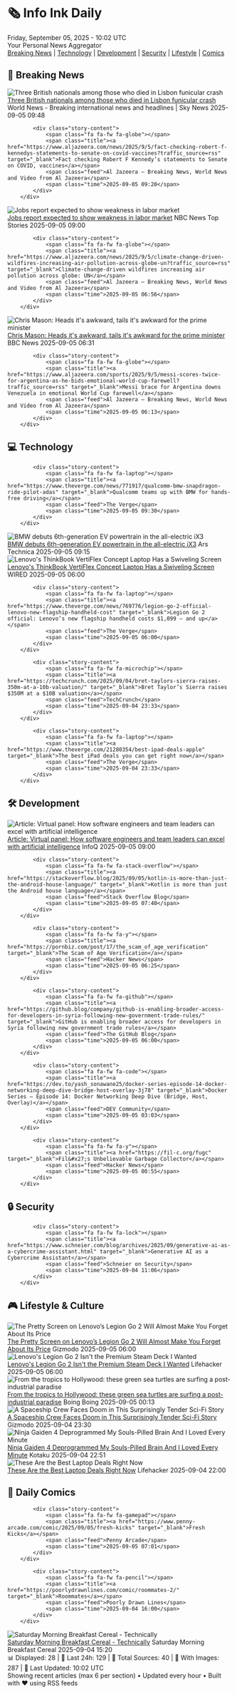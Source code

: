 <!-- Processing 54 RSS feeds at 2025-09-05 10:01:53 UTC -->
<!-- Processing: Saturday Morning Breakfast Cereal -->
<!-- Processing: Penny Arcade -->
<!-- Processing: Poorly Drawn Lines -->
<!-- Processing: Garfield -->
<!-- Processing: Dilbert -->
<!-- Processing: Cyanide & Happiness -->
<!-- Processing: Questionable Content -->
<!-- Processing: Girl Genius -->
<!-- Processing: CNN Top Stories -->
<!-- Processing: Al Jazeera Breaking News -->
<!-- Processing: Reuters Top News -->
<!-- Processing: Reuters World News -->
<!-- Processing: Associated Press Breaking -->
<!-- Processing: ABC News Breaking -->
<!-- Processing: NBC News Breaking -->
<!-- Processing: Sky News World -->
<!-- Processing: The Verge -->
<!-- Processing: Ars Technica -->
<!-- Processing: Slashdot -->
<!-- Processing: Lobsters Python -->
<!-- Processing: Hacker News -->
<!-- Processing: StackOverflow Blog -->
<!-- Processing: It's FOSS -->
<!-- Processing: Linux.com -->
<!-- Processing: GitHub Blog -->
<!-- Processing: GitLab Blog -->
<!-- Processing: InfoQ -->
<!-- Processing: DZone -->
<!-- Processing: Coding Horror -->
<!-- Processing: Kotaku -->
<!-- Generated 6 new posts out of 30 feeds processed -->
<div class="newspaper-header">
    <h1 class="newspaper-title">🗞️ Info Ink Daily</h1>
    <div class="newspaper-date">Friday, September 05, 2025 - 10:02 UTC</div>
    <div class="newspaper-subtitle">Your Personal News Aggregator</div>
</div>

<div class="newspaper-nav">
    <a href="#breaking">Breaking News</a> |
    <a href="#tech">Technology</a> |
    <a href="#dev">Development</a> |
    <a href="#security">Security</a> |
    <a href="#lifestyle">Lifestyle</a> |
    <a href="#webcomics">Comics</a>
</div>

<div class="news-section breaking-news" id="breaking">
<h2 class="section-header">🚨 Breaking News</h2>
<div class="stories-container">
<div class="story">
            <img src="https://e3.365dm.com/25/04/1920x1080/skynews-breaking-news-breaking_6875336.png?20250820165527" alt="Three British nationals among those who died in Lisbon funicular crash" class="story-image" loading="lazy" onerror="this.style.display='none'">
            <div class="story-content">
                <span class="fa fa-fw fa-satellite"></span>
                <span class="title"><a href="https://news.sky.com/story/three-british-nationals-among-those-who-died-in-lisbon-funicular-crash-13424707" target="_blank">Three British nationals among those who died in Lisbon funicular crash</a></span>
                <span class="feed">World News - Breaking international news and headlines | Sky News</span>
                <span class="time">2025-09-05 09:48</span>
            </div>
        </div>
<div class="story">
            
            <div class="story-content">
                <span class="fa fa-fw fa-globe"></span>
                <span class="title"><a href="https://www.aljazeera.com/news/2025/9/5/fact-checking-robert-f-kennedys-statements-to-senate-on-covid-vaccines?traffic_source=rss" target="_blank">Fact checking Robert F Kennedy’s statements to Senate on COVID, vaccines</a></span>
                <span class="feed">Al Jazeera – Breaking News, World News and Video from Al Jazeera</span>
                <span class="time">2025-09-05 09:20</span>
            </div>
        </div>
<div class="story">
            <img src="https://media-cldnry.s-nbcnews.com/image/upload/t_fit_1500w/rockcms/2025-09/250903-construction-worker-ch-1114-836ce6.jpg" alt="Jobs report expected to show weakness in labor market" class="story-image" loading="lazy" onerror="this.style.display='none'">
            <div class="story-content">
                <span class="fa fa-fw fa-broadcast-tower"></span>
                <span class="title"><a href="https://www.nbcnews.com/business/economy/august-2025-jobs-report-how-many-which-industries-what-to-know-rcna228780" target="_blank">Jobs report expected to show weakness in labor market</a></span>
                <span class="feed">NBC News Top Stories</span>
                <span class="time">2025-09-05 09:00</span>
            </div>
        </div>
<div class="story">
            
            <div class="story-content">
                <span class="fa fa-fw fa-globe"></span>
                <span class="title"><a href="https://www.aljazeera.com/news/2025/9/5/climate-change-driven-wildfires-increasing-air-pollution-across-globe-un?traffic_source=rss" target="_blank">Climate-change-driven wildfires increasing air pollution across globe: UN</a></span>
                <span class="feed">Al Jazeera – Breaking News, World News and Video from Al Jazeera</span>
                <span class="time">2025-09-05 06:56</span>
            </div>
        </div>
<div class="story">
            <img src="https://ichef.bbci.co.uk/ace/standard/240/cpsprodpb/ca52/live/d93cfc70-8a1e-11f0-b5e7-fbd49e06d1c0.jpg" alt="Chris Mason: Heads it&#x27;s awkward, tails it&#x27;s awkward for the prime minister" class="story-image" loading="lazy" onerror="this.style.display='none'">
            <div class="story-content">
                <span class="fa fa-fw fa-flag"></span>
                <span class="title"><a href="https://www.bbc.com/news/articles/cly92v6dln9o?at_medium=RSS&at_campaign=rss" target="_blank">Chris Mason: Heads it&#x27;s awkward, tails it&#x27;s awkward for the prime minister</a></span>
                <span class="feed">BBC News</span>
                <span class="time">2025-09-05 06:31</span>
            </div>
        </div>
<div class="story">
            
            <div class="story-content">
                <span class="fa fa-fw fa-globe"></span>
                <span class="title"><a href="https://www.aljazeera.com/sports/2025/9/5/messi-scores-twice-for-argentina-as-he-bids-emotional-world-cup-farewell?traffic_source=rss" target="_blank">Messi brace for Argentina downs Venezuela in emotional World Cup farewell</a></span>
                <span class="feed">Al Jazeera – Breaking News, World News and Video from Al Jazeera</span>
                <span class="time">2025-09-05 06:13</span>
            </div>
        </div>
</div>
</div>
<div class="news-section tech-news" id="tech">
<h2 class="section-header">💻 Technology</h2>
<div class="stories-container">
<div class="story">
            
            <div class="story-content">
                <span class="fa fa-fw fa-laptop"></span>
                <span class="title"><a href="https://www.theverge.com/news/771917/qualcomm-bmw-snapdragon-ride-pilot-adas" target="_blank">Qualcomm teams up with BMW for hands-free driving</a></span>
                <span class="feed">The Verge</span>
                <span class="time">2025-09-05 09:30</span>
            </div>
        </div>
<div class="story">
            <img src="https://cdn.arstechnica.net/wp-content/uploads/2025/09/FK_BMW_iX3-015_FK12371-500x500.jpg" alt="BMW debuts 6th-generation EV powertrain in the all-electric iX3" class="story-image" loading="lazy" onerror="this.style.display='none'">
            <div class="story-content">
                <span class="fa fa-fw fa-cog"></span>
                <span class="title"><a href="https://arstechnica.com/cars/2025/09/neue-klasse-bmws-tech-filled-ix3-electric-suv-is-unveiled/" target="_blank">BMW debuts 6th-generation EV powertrain in the all-electric iX3</a></span>
                <span class="feed">Ars Technica</span>
                <span class="time">2025-09-05 09:15</span>
            </div>
        </div>
<div class="story">
            <img src="https://media.wired.com/photos/68ba59f10a668e4a20c31c98/master/pass/Lenovo%20ThinkBook%20VertiFlex%20Concept%20SOURCE%20Julian%20Chokkattu(1).jpg" alt="Lenovo&#x27;s ThinkBook VertiFlex Concept Laptop Has a Swiveling Screen" class="story-image" loading="lazy" onerror="this.style.display='none'">
            <div class="story-content">
                <span class="fa fa-fw fa-bolt"></span>
                <span class="title"><a href="https://www.wired.com/story/lenovo-thinkbook-vertiflex-concept-laptop-can-switch-from-landscape-to-portrait/" target="_blank">Lenovo&#x27;s ThinkBook VertiFlex Concept Laptop Has a Swiveling Screen</a></span>
                <span class="feed">WIRED</span>
                <span class="time">2025-09-05 06:00</span>
            </div>
        </div>
<div class="story">
            
            <div class="story-content">
                <span class="fa fa-fw fa-laptop"></span>
                <span class="title"><a href="https://www.theverge.com/news/769776/legion-go-2-official-lenovo-new-flagship-handheld-cost" target="_blank">Legion Go 2 official: Lenovo’s new flagship handheld costs $1,099 — and up</a></span>
                <span class="feed">The Verge</span>
                <span class="time">2025-09-05 06:00</span>
            </div>
        </div>
<div class="story">
            
            <div class="story-content">
                <span class="fa fa-fw fa-microchip"></span>
                <span class="title"><a href="https://techcrunch.com/2025/09/04/bret-taylors-sierra-raises-350m-at-a-10b-valuation/" target="_blank">Bret Taylor’s Sierra raises $350M at a $10B valuation</a></span>
                <span class="feed">TechCrunch</span>
                <span class="time">2025-09-04 23:33</span>
            </div>
        </div>
<div class="story">
            
            <div class="story-content">
                <span class="fa fa-fw fa-laptop"></span>
                <span class="title"><a href="https://www.theverge.com/21280354/best-ipad-deals-apple" target="_blank">The best iPad deals you can get right now</a></span>
                <span class="feed">The Verge</span>
                <span class="time">2025-09-04 23:33</span>
            </div>
        </div>
</div>
</div>
<div class="news-section dev-news" id="dev">
<h2 class="section-header">🛠️ Development</h2>
<div class="stories-container">
<div class="story">
            <img src="https://res.infoq.com/articles/software-engineers-excel-AI/en/headerimage/software-engineers-excel-AI-header-1756904662117.jpg" alt="Article: Virtual panel: How software engineers and team leaders can excel with artificial intelligence" class="story-image" loading="lazy" onerror="this.style.display='none'">
            <div class="story-content">
                <span class="fa fa-fw fa-info-circle"></span>
                <span class="title"><a href="https://www.infoq.com/articles/software-engineers-excel-AI/?utm_campaign=infoq_content&utm_source=infoq&utm_medium=feed&utm_term=global" target="_blank">Article: Virtual panel: How software engineers and team leaders can excel with artificial intelligence</a></span>
                <span class="feed">InfoQ</span>
                <span class="time">2025-09-05 09:00</span>
            </div>
        </div>
<div class="story">
            
            <div class="story-content">
                <span class="fa fa-fw fa-stack-overflow"></span>
                <span class="title"><a href="https://stackoverflow.blog/2025/09/05/kotlin-is-more-than-just-the-android-house-language/" target="_blank">Kotlin is more than just the Android house language</a></span>
                <span class="feed">Stack Overflow Blog</span>
                <span class="time">2025-09-05 07:40</span>
            </div>
        </div>
<div class="story">
            
            <div class="story-content">
                <span class="fa fa-fw fa-y"></span>
                <span class="title"><a href="https://pornbiz.com/post/17/the_scam_of_age_verification" target="_blank">The Scam of Age Verification</a></span>
                <span class="feed">Hacker News</span>
                <span class="time">2025-09-05 06:25</span>
            </div>
        </div>
<div class="story">
            
            <div class="story-content">
                <span class="fa fa-fw fa-github"></span>
                <span class="title"><a href="https://github.blog/company/github-is-enabling-broader-access-for-developers-in-syria-following-new-government-trade-rules/" target="_blank">GitHub is enabling broader access for developers in Syria following new government trade rules</a></span>
                <span class="feed">The GitHub Blog</span>
                <span class="time">2025-09-05 06:00</span>
            </div>
        </div>
<div class="story">
            
            <div class="story-content">
                <span class="fa fa-fw fa-code"></span>
                <span class="title"><a href="https://dev.to/yash_sonawane25/docker-series-episode-14-docker-networking-deep-dive-bridge-host-overlay-3j78" target="_blank">Docker Series — Episode 14: Docker Networking Deep Dive (Bridge, Host, Overlay)</a></span>
                <span class="feed">DEV Community</span>
                <span class="time">2025-09-05 03:03</span>
            </div>
        </div>
<div class="story">
            
            <div class="story-content">
                <span class="fa fa-fw fa-y"></span>
                <span class="title"><a href="https://fil-c.org/fugc" target="_blank">Fil&#x27;s Unbelievable Garbage Collector</a></span>
                <span class="feed">Hacker News</span>
                <span class="time">2025-09-05 00:55</span>
            </div>
        </div>
</div>
</div>
<div class="news-section security-news" id="security">
<h2 class="section-header">🔒 Security</h2>
<div class="stories-container">
<div class="story">
            
            <div class="story-content">
                <span class="fa fa-fw fa-lock"></span>
                <span class="title"><a href="https://www.schneier.com/blog/archives/2025/09/generative-ai-as-a-cybercrime-assistant.html" target="_blank">Generative AI as a Cybercrime Assistant</a></span>
                <span class="feed">Schneier on Security</span>
                <span class="time">2025-09-04 11:06</span>
            </div>
        </div>
</div>
</div>
<div class="news-section lifestyle-news" id="lifestyle">
<h2 class="section-header">🎮 Lifestyle & Culture</h2>
<div class="stories-container">
<div class="story">
            <img src="https://gizmodo.com/app/uploads/2025/08/Lenovo-Legion-Go-2-Handheld-1.jpg" alt="The Pretty Screen on Lenovo’s Legion Go 2 Will Almost Make You Forget About Its Price" class="story-image" loading="lazy" onerror="this.style.display='none'">
            <div class="story-content">
                <span class="fa fa-fw fa-computer"></span>
                <span class="title"><a href="https://gizmodo.com/the-pretty-screen-on-lenovos-legion-go-2-will-almost-make-you-forget-about-its-price-2000649925" target="_blank">The Pretty Screen on Lenovo’s Legion Go 2 Will Almost Make You Forget About Its Price</a></span>
                <span class="feed">Gizmodo</span>
                <span class="time">2025-09-05 06:00</span>
            </div>
        </div>
<div class="story">
            <img src="https://lifehacker.com/imagery/articles/01K4B320Q9S7JGQHBMXJ1FVVNK/hero-image.jpg" alt="Lenovo&#x27;s Legion Go 2 Isn&#x27;t the Premium Steam Deck I Wanted" class="story-image" loading="lazy" onerror="this.style.display='none'">
            <div class="story-content">
                <span class="fa fa-fw fa-life-ring"></span>
                <span class="title"><a href="https://lifehacker.com/tech/the-legion-go-2-is-a-switch-2-for-rich-kids?utm_medium=RSS" target="_blank">Lenovo&#x27;s Legion Go 2 Isn&#x27;t the Premium Steam Deck I Wanted</a></span>
                <span class="feed">Lifehacker</span>
                <span class="time">2025-09-05 06:00</span>
            </div>
        </div>
<div class="story">
            <img src="https://i0.wp.com/boingboing.net/wp-content/uploads/2025/09/shutterstock_2501980883.jpg?fit=1200%2C800&amp;quality=60&amp;ssl=1" alt="From the tropics to Hollywood: these green sea turtles are surfing a post-industrial paradise" class="story-image" loading="lazy" onerror="this.style.display='none'">
            <div class="story-content">
                <span class="fa fa-fw fa-arrow-right"></span>
                <span class="title"><a href="https://boingboing.net/2025/09/04/from-the-tropics-to-hollywood-these-green-sea-turtles-are-surfing-a-post-industrial-paradise.html" target="_blank">From the tropics to Hollywood: these green sea turtles are surfing a post-industrial paradise</a></span>
                <span class="feed">Boing Boing</span>
                <span class="time">2025-09-05 00:13</span>
            </div>
        </div>
<div class="story">
            <img src="https://gizmodo.com/app/uploads/2025/09/Sept2025_Lightspeed_io9.jpg" alt="A Spaceship Crew Faces Doom in This Surprisingly Tender Sci-Fi Story" class="story-image" loading="lazy" onerror="this.style.display='none'">
            <div class="story-content">
                <span class="fa fa-fw fa-computer"></span>
                <span class="title"><a href="https://gizmodo.com/a-spaceship-crew-faces-doom-in-this-surprisingly-tender-sci-fi-story-2000653167" target="_blank">A Spaceship Crew Faces Doom in This Surprisingly Tender Sci-Fi Story</a></span>
                <span class="feed">Gizmodo</span>
                <span class="time">2025-09-04 23:30</span>
            </div>
        </div>
<div class="story">
            <img src="https://kotaku.com/app/uploads/2025/09/Ninja-Gaiden-4.jpg" alt="Ninja Gaiden 4 Deprogrammed My Souls-Pilled Brain And I Loved Every Minute" class="story-image" loading="lazy" onerror="this.style.display='none'">
            <div class="story-content">
                <span class="fa fa-fw fa-gamepad"></span>
                <span class="title"><a href="https://kotaku.com/ninja-gaiden-4-hands-on-hitstop-difficulty-game-pass-2000623220" target="_blank">Ninja Gaiden 4 Deprogrammed My Souls-Pilled Brain And I Loved Every Minute</a></span>
                <span class="feed">Kotaku</span>
                <span class="time">2025-09-04 22:51</span>
            </div>
        </div>
<div class="story">
            <img src="https://lifehacker.com/imagery/articles/01HJ4ME7GTCX3BBJWAVGFBC6N3/hero-image.png" alt="These Are the Best Laptop Deals Right Now" class="story-image" loading="lazy" onerror="this.style.display='none'">
            <div class="story-content">
                <span class="fa fa-fw fa-life-ring"></span>
                <span class="title"><a href="https://lifehacker.com/tech/best-laptop-deals-september-2025?utm_medium=RSS" target="_blank">These Are the Best Laptop Deals Right Now</a></span>
                <span class="feed">Lifehacker</span>
                <span class="time">2025-09-04 22:00</span>
            </div>
        </div>
</div>
</div>
<div class="news-section webcomics-section" id="webcomics">
<h2 class="section-header">🎨 Daily Comics</h2>
<div class="stories-container">
<div class="story">
            
            <div class="story-content">
                <span class="fa fa-fw fa-gamepad"></span>
                <span class="title"><a href="https://www.penny-arcade.com/comic/2025/09/05/fresh-kicks" target="_blank">Fresh Kicks</a></span>
                <span class="feed">Penny Arcade</span>
                <span class="time">2025-09-05 07:01</span>
            </div>
        </div>
<div class="story">
            
            <div class="story-content">
                <span class="fa fa-fw fa-pencil"></span>
                <span class="title"><a href="https://poorlydrawnlines.com/comic/roommates-2/" target="_blank">Roommates</a></span>
                <span class="feed">Poorly Drawn Lines</span>
                <span class="time">2025-09-04 16:00</span>
            </div>
        </div>
<div class="story">
            <img src="https://www.smbc-comics.com/comics/1756846973-20250904.png" alt="Saturday Morning Breakfast Cereal - Technically" class="story-image" loading="lazy" onerror="this.style.display='none'">
            <div class="story-content">
                <span class="fa fa-fw fa-smile"></span>
                <span class="title"><a href="https://www.smbc-comics.com/comic/technically" target="_blank">Saturday Morning Breakfast Cereal - Technically</a></span>
                <span class="feed">Saturday Morning Breakfast Cereal</span>
                <span class="time">2025-09-04 15:20</span>
            </div>
        </div>
</div>
</div>

<div class="newspaper-footer">
    <div class="stats">
        📊 Displayed: 28 | 📅 Last 24h: 129 | 📡 Total Sources: 40 | 📸 With Images: 287 |
        🔄 Last Updated: 10:02 UTC
    </div>
    <div class="footer-note">
        Showing recent articles (max 6 per section) • Updated every hour • Built with ❤️ using RSS feeds
    </div>
</div>
